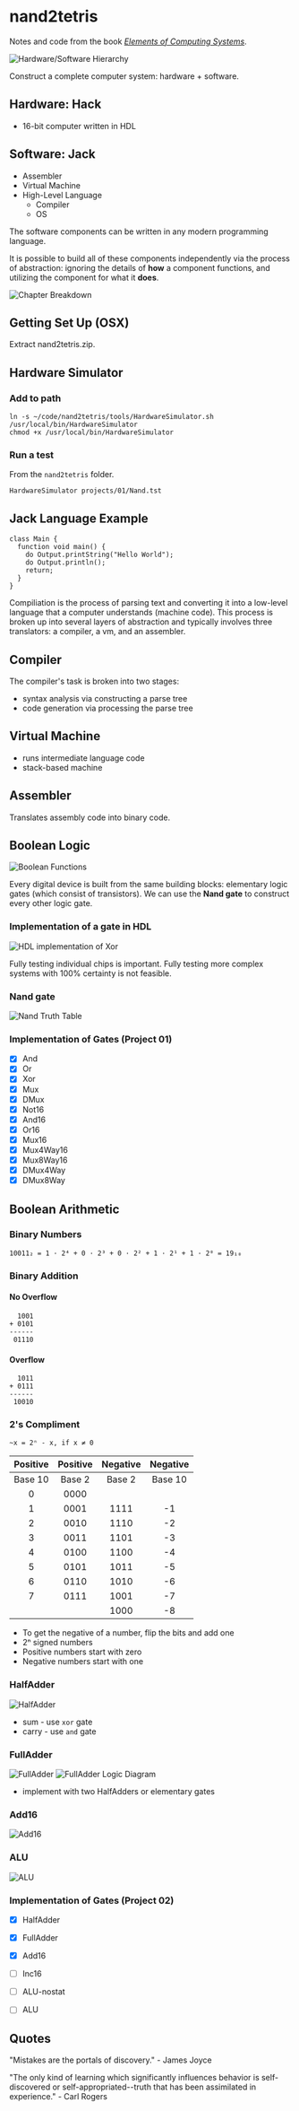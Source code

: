 # nand2tetris

Notes and code from the book [_Elements of Computing Systems_](http://www.nand2tetris.org/).

![Hardware/Software Hierarchy](images/hardware-software_hierarchy.png)

Construct a complete computer system: hardware + software.

## Hardware: Hack
* 16-bit computer written in HDL

## Software: Jack
* Assembler
* Virtual Machine
* High-Level Language
  - Compiler
  - OS

The software components can be written in any modern programming language.

It is possible to build all of these components independently via the process of abstraction: ignoring the details of __how__ a component functions, and utilizing the component for what it __does__.

![Chapter Breakdown](images/human-thought-to-physics.png)

## Getting Set Up (OSX)

Extract nand2tetris.zip.

## Hardware Simulator

### Add to path
```
ln -s ~/code/nand2tetris/tools/HardwareSimulator.sh /usr/local/bin/HardwareSimulator
chmod +x /usr/local/bin/HardwareSimulator
```

### Run a test
From the `nand2tetris` folder.
```
HardwareSimulator projects/01/Nand.tst
```

## Jack Language Example

```
class Main {
  function void main() {
    do Output.printString("Hello World");
    do Output.println();
    return;
  }
}
```

Compiliation is the process of parsing text and converting it into a low-level language that a computer understands (machine code). This process is broken up into several layers of abstraction and typically involves three translators: a compiler, a vm, and an assembler.

## Compiler
The compiler's task is broken into two stages:
* syntax analysis via constructing a parse tree
* code generation via processing the parse tree

## Virtual Machine
* runs intermediate language code
* stack-based machine

## Assembler
Translates assembly code into binary code.

## Boolean Logic

![Boolean Functions](images/boolean_functions.png)

Every digital device is built from the same building blocks: elementary logic gates (which consist of transistors). We can use the __Nand gate__ to construct every other logic gate.

### Implementation of a gate in HDL

![HDL implementation of Xor](images/hdl_xor_gate.png)

Fully testing individual chips is important. Fully testing more complex systems with 100% certainty is not feasible.


### Nand gate

![Nand Truth Table](images/nand_truth_table.png)

### Implementation of Gates (Project 01)

* [x] And
* [x] Or
* [x] Xor
* [x] Mux
* [x] DMux
* [x] Not16
* [x] And16
* [x] Or16
* [x] Mux16
* [x] Mux4Way16
* [x] Mux8Way16
* [x] DMux4Way
* [x] DMux8Way

## Boolean Arithmetic

### Binary Numbers

```
10011₂ = 1 · 2⁴ + 0 · 2³ + 0 · 2² + 1 · 2¹ + 1 · 2⁰ = 19₁₀
```

### Binary Addition

#### No Overflow
```
  1001
+ 0101
------
 01110
```

#### Overflow
```
  1011
+ 0111
------
 10010
```

### 2's Compliment
```
~x = 2ⁿ - x, if x ≠ 0
```

 Positive | Positive | Negative | Negative
:--------:|:--------:|:--------:|:-------:
 Base 10  | Base 2   | Base 2   | Base 10
 0        | 0000     |          |
 1        | 0001     | 1111     | -1
 2        | 0010     | 1110     | -2
 3        | 0011     | 1101     | -3
 4        | 0100     | 1100     | -4
 5        | 0101     | 1011     | -5
 6        | 0110     | 1010     | -6
 7        | 0111     | 1001     | -7
          |          | 1000     | -8

* To get the negative of a number, flip the bits and add one
* 2ⁿ signed numbers
* Positive numbers start with zero
* Negative numbers start with one


### HalfAdder
![HalfAdder](images/half-adder.png)

* sum - use `xor` gate
* carry - use `and` gate

### FullAdder
![FullAdder](images/full-adder.png)
![FullAdder Logic Diagram](images/full-adder_logic_diagram.svg)

* implement with two HalfAdders or elementary gates

### Add16
![Add16](images/add16.png)

### ALU
![ALU](images/alu.png)


### Implementation of Gates (Project 02)

* [x] HalfAdder
* [x] FullAdder
* [x] Add16
* [ ] Inc16
* [ ] ALU-nostat
* [ ] ALU


## Quotes

"Mistakes are the portals of discovery." - James Joyce

"The only kind of learning which significantly influences behavior is self-discovered or self-appropriated--truth that has been assimilated in experience." - Carl Rogers
